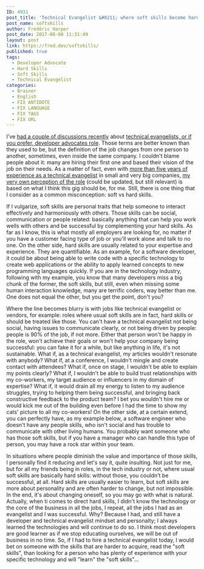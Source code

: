 ```yaml
---
ID: 4931
post_title: 'Technical Evangelist &#8211; where soft skills become hard skills'
post_name: softskills
author: Frédéric Harper
post_date: 2017-08-08 11:31:49
layout: post
link: https://fred.dev/softskills/
published: true
tags:
  - Developer Advocate
  - Hard Skills
  - Soft Skills
  - Technical Evangelist
categories:
  - Brainer
  - English
  - FIX ANTIDOTE
  - FIX LANGUAGE
  - FIX TAGS
  - FIX URL
---
```

I've <a href="https://fred.dev/i-just-want-to-make-shit-happens-looking-for-a-new-opportunity/">had a couple of discussions recently</a> about <a href="http://fred.dev/why-i-choose-the-word-evangelist-for-my-role/">technical evangelists, or if you prefer, developer advocates role</a>. Those terms are better known than they used to be, but the definition of the job changes from one person to another, sometimes, even inside the same company. I couldn't blame people about it: many are hiring their first one and based their vision of the job on their needs. As a matter of fact, even with <a href="https://www.linkedin.com/in/fredericharper">more than five years of experience as a technical evangelist</a> in small and very big companies, <a href="http://fred.dev/so-you-want-to-be-an-evangelist/">my very own perception of the role</a> (could be updated, but still relevant) is based on what I think this gig should be, for me. Still, there is one thing that I consider as a common misconception: soft vs hard skills.

If I vulgarize, soft skills are personal traits that help someone to interact effectively and harmoniously with others. Those skills can be social, communication or people related: basically anything that can help you work wells with others and be successful by complementing your hard skills. As far as I know, this is what mostly all employers are looking for, no matter if you have a customer facing type of job or you'll work alone and talk to no one. On the other side, hard skills are usually related to your expertise and experience. They are quantifiable. As an example, for a software developer, it could be about being able to write code with a specific technology to create web applications or the ability to apply learned concepts to new programming languages quickly. If you are in the technology industry, following with my example, you know that many developers miss a big chunk of the former, the soft skills, but still, even when missing some human interaction knowledge, many are terrific coders, way better than me. One does not equal the other, but you get the point, don't you?

Where the line becomes blurry is with jobs like technical evangelist or vendors, for example: roles where usual soft skills are in fact, hard skills or should be treated like those. You can't have a technical evangelist not being social, having issues to communicate clearly, or not being driven by people: people is 90% of the job, if not more. Either that person won't be happy in the role, won't achieve their goals or won't help your company being successful: you can fake it for a while, but like anything in life, it's not sustainable. What if, as a technical evangelist, my articles wouldn't resonate with anybody? What if, at a conference, I wouldn't mingle and create contact with attendees? What if, once on stage, I wouldn't be able to explain my points clearly? What if, I wouldn't be able to build trust relationships with my co-workers, my target audience or influencers in my domain of expertise? What if, it would drain all my energy to listen to my audience struggles, trying to helping them being successful, and bringing back constructive feedback to the product team? I bet you wouldn't hire me or would kick me out of the building even before I had the time to show my cats' picture to all my co-workers! On the other side, at a certain extend, you can perfectly have, as my example below, a software engineer who doesn't have any people skills, who isn't social and has trouble to communicate with other living humans. You probably want someone who has those soft skills, but if you have a manager who can handle this type of person, you may have a rock star within your team.

In situations where people diminish the value and importance of those skills, I personally find it reducing and let's say it, quite insulting. Not just for me, but for all my friends being in roles, in the tech industry or not, where usual soft skills are basically hard skills: without those, you couldn't be successful, at all. Hard skills are usually easier to learn, but soft skills are more about personality and are often harder to change, but not impossible. In the end, it's about changing oneself, so you may go with what is natural. Actually, when ti comes to direct hard skills, I didn't know the technology or the core of the business in all the jobs, I repeat, all the jobs I had as an evangelist and I was successful. Why? Because I had, and still have a developer and technical evangelist mindset and personalty; I always learned the technologies and will continue to do so. I think most developers are good learner as if we stop educating ourselves, we will be out of business in no time. So, if I had to hire a technical evangelist today, I would bet on someone with the skills that are harder to acquire, read the "soft skills", than looking for a person who has plenty of experience with your specific technology and will "learn" the "soft skills"...
